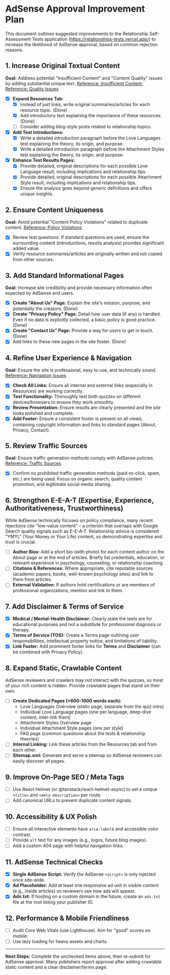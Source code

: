 # AdSense Approval Improvement Plan

This document outlines suggested improvements to the Relationship Self-Assessment Tests application (https://relationships-tests.vercel.app/) to increase the likelihood of AdSense approval, based on common rejection reasons.

## 1. Increase Original Textual Content

**Goal:** Address potential "Insufficient Content" and "Content Quality" issues by adding substantial unique text. [Reference: Insufficient Content](https://support.google.com/adsense/answer/81904?hl=es&ref_topic=1391540&sjid=15752995634416544926-EU#insufficient_content), [Reference: Quality Issues](https://support.google.com/adsense/answer/81904?hl=es&ref_topic=1391540&sjid=15752995634416544926-EU#content_quality_issues)

* [X] **Expand Resources Tab:**
  * [X] Instead of just links, write original summaries/articles for each resource topic. (Done)
  * [X] Add introductory text explaining the importance of these resources. (Done)
  * [ ] Consider adding blog-style posts related to relationship topics.
* [X] **Add Test Introductions:**
  * [X] Write a detailed introduction paragraph before the Love Languages test explaining the theory, its origin, and purpose.
  * [X] Write a detailed introduction paragraph before the Attachment Styles test explaining the theory, its origin, and purpose.
* [X] **Enhance Test Results Pages:**
  * [X] Provide detailed, original descriptions for each possible Love Language result, including implications and relationship tips.
  * [X] Provide detailed, original descriptions for each possible Attachment Style result, including implications and relationship tips.
  * [X] Ensure the analysis goes beyond generic definitions and offers unique insights.

## 2. Ensure Content Uniqueness

**Goal:** Avoid potential "Content Policy Violations" related to duplicate content. [Reference: Policy Violations](https://support.google.com/adsense/answer/81904?hl=es&ref_topic=1391540&sjid=15752995634416544926-EU#content_policy_violations)

* [X] Review test questions: If standard questions are used, ensure the surrounding content (introductions, results analysis) provides significant added value.
* [X] Verify resource summaries/articles are originally written and not copied from other sources.

## 3. Add Standard Informational Pages

**Goal:** Increase site credibility and provide necessary information often expected by AdSense and users.

* [X] **Create "About Us" Page:** Explain the site's mission, purpose, and potentially the creators. (Done)
* [X] **Create "Privacy Policy" Page:** Detail how user data (if any) is handled. Even if no data is explicitly collected, a basic policy is good practice. (Done)
* [X] **Create "Contact Us" Page:** Provide a way for users to get in touch. (Done)
* [X] Add links to these new pages in the site footer. (Done)

## 4. Refine User Experience & Navigation

**Goal:** Ensure the site is professional, easy to use, and technically sound. [Reference: Navigation Issues](https://support.google.com/adsense/answer/81904?hl=es&ref_topic=1391540&sjid=15752995634416544926-EU#site_navigation_issues)

* [X] **Check All Links:** Ensure all internal and external links (especially in Resources) are working correctly.
* [X] **Test Functionality:** Thoroughly test both quizzes on different devices/browsers to ensure they work smoothly.
* [X] **Review Presentation:** Ensure results are clearly presented and the site looks polished and complete.
* [X] **Add Footer:** Ensure a consistent footer is present on all views, containing copyright information and links to standard pages (About, Privacy, Contact).

## 5. Review Traffic Sources

**Goal:** Ensure traffic generation methods comply with AdSense policies. [Reference: Traffic Sources](https://support.google.com/adsense/answer/81904?hl=es&ref_topic=1391540&sjid=15752995634416544926-EU#issues_with_your_traffic_sources)

* [X] Confirm no prohibited traffic generation methods (paid-to-click, spam, etc.) are being used. Focus on organic search, quality content promotion, and legitimate social media sharing.

## 6. Strengthen E-E-A-T (Expertise, Experience, Authoritativeness, Trustworthiness)

While AdSense technically focuses on policy compliance, many recent rejections cite "low-value content" – a criterion that overlaps with Google Search quality signals such as E-E-A-T. Relationship advice is considered "YMYL" (Your Money or Your Life) content, so demonstrating expertise and trust is crucial.

*   [ ] **Author Bios:** Add a short bio (with photo) for each content author on the About page or at the end of articles. Briefly list credentials, education, or relevant experience in psychology, counseling, or relationship coaching.
*   [ ] **Citations & References:** Where appropriate, cite reputable sources (academic papers, books, well-known psychology sites) and link to them from articles.
*   [ ] **External Validation:** If authors hold certifications or are members of professional organizations, mention and link to them.

## 7. Add Disclaimer & Terms of Service

*   [X] **Medical / Mental-Health Disclaimer:** Clearly state the tests are for educational purposes and not a substitute for professional diagnosis or therapy.
*   [X] **Terms of Service (TOS):** Create a Terms page outlining user responsibilities, intellectual property notice, and limitations of liability.
*   [X] **Link Footer:** Add prominent footer links for **Terms** and **Disclaimer** (can be combined with Privacy Policy).

## 8. Expand Static, Crawlable Content

AdSense reviewers and crawlers may *not* interact with the quizzes, so most of your rich content is hidden. Provide crawlable pages that stand on their own.

*   [ ] **Create Dedicated Pages (≈600-1000 words each):**
    *   Love Languages Overview (static page, separate from the quiz intro)
    *   Individual Love Language pages (one per language, deep-dive content; inter-link them)
    *   Attachment Styles Overview page
    *   Individual Attachment Style pages (one per style)
    *   FAQ page (common questions about the tests & relationship theories)
*   [ ] **Internal Linking:** Link these articles from the Resources tab and from each other.
*   [ ] **Sitemap.xml:** Generate and serve a sitemap so AdSense reviewers can easily discover all pages.

## 9. Improve On-Page SEO / Meta Tags

*   [ ] Use React Helmet (or @tanstack/react-helmet-async) to set a unique `<title>` and `<meta description>` per route.
*   [ ] Add canonical URLs to prevent duplicate content signals.

## 10. Accessibility & UX Polish

*   [ ] Ensure all interactive elements have `aria-label`s and accessible color contrast.
*   [ ] Provide `alt` text for any images (e.g., logos, future blog images).
*   [ ] Add a custom 404 page with helpful navigation links.

## 11. AdSense Technical Checks

*   [X] **Single AdSense Script:** Verify the AdSense `<script>` is only injected once site-wide.
*   [X] **Ad Placeholder:** Add at least one responsive ad unit in visible content (e.g., inside articles) so reviewers see how ads will appear.
*   [X] **Ads.txt:** If hosting on a custom domain in the future, create an `ads.txt` file at the root listing your publisher ID.

## 12. Performance & Mobile Friendliness

*   [ ] Audit Core Web Vitals (use Lighthouse). Aim for "good" scores on mobile.
*   [ ] Use lazy loading for heavy assets and charts.

---

**Next Steps**: Complete the unchecked items above, then re-submit for AdSense approval. Many publishers report approval after adding crawlable static content and a clear disclaimer/terms page.
